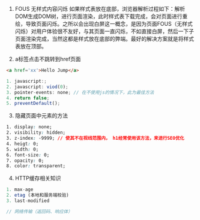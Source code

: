 1. FOUS 无样式内容闪烁
如果样式表放在底部，浏览器解析过程如下：解析DOM生成DOM树，进行页面渲染，此时样式表下载完成，会对页面进行重绘，导致页面闪烁。之所以会出现白屏这一概念，是因为页面FOUS（无样式闪烁）对用户体验很不友好，与其页面一直闪烁，不如直接白屏，然后一下子页面渲染完成，当然这都是样式放在底部的弊端。最好的解决方案就是将样式表放在顶部。

2. a标签点击不跳转到href页面
```HTML
<a href='xx'>Hello Jump</a>
```
```JavaScript
1. javascript:;
2. javascript: viod(0);
3. pointer-events: none; // 在不使用js的情况下，此为最佳方法
4. return false;
5. preventDefault();
```

3. 隐藏页面中元素的方法
```css
1. display: none;
2. visibility: hidden;
3. z-index: -9999; // 使其不在视线范围内， h1经常使用该方法，来进行SEO优化
4. heigt: 0;
5. width: 0;
6. font-size: 0;
7. opacity: 0;
8. color: transparent;
```

4. HTTP缓存相关知识
```JavaScript
1. max-age
2. etag (本地和服务端校验)
3. last-modified

// 网络传输（返回码、响应体）
```
